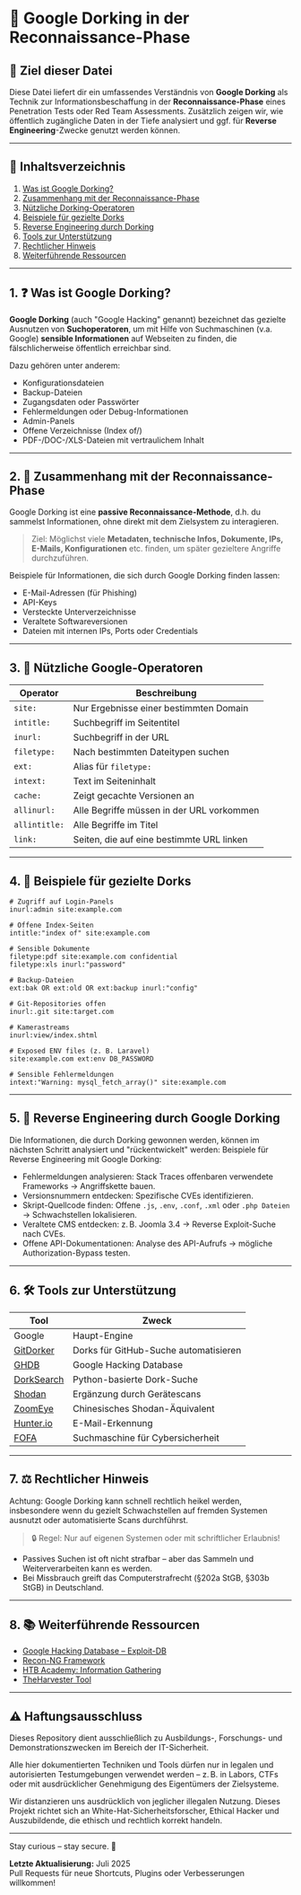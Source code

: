 # 🔎 Google Dorking in der Reconnaissance-Phase

## 📘 Ziel dieser Datei

Diese Datei liefert dir ein umfassendes Verständnis von **Google Dorking** als Technik zur Informationsbeschaffung in der **Reconnaissance-Phase** eines Penetration Tests oder Red Team Assessments. Zusätzlich zeigen wir, wie öffentlich zugängliche Daten in der Tiefe analysiert und ggf. für **Reverse Engineering**-Zwecke genutzt werden können.

---

## 🧭 Inhaltsverzeichnis

1. [Was ist Google Dorking?](#1--was-ist-google-dorking)
2. [Zusammenhang mit der Reconnaissance-Phase](#2--zusammenhang-mit-der-reconnaissance-phase)
3. [Nützliche Dorking-Operatoren](#3--nützliche-google-operatoren)
4. [Beispiele für gezielte Dorks](#4--beispiele-für-gezielte-dorks)
5. [Reverse Engineering durch Dorking](#5--reverse-engineering-durch-google-dorking)
6. [Tools zur Unterstützung](#6--tools-zur-unterstützung)
7. [Rechtlicher Hinweis](#7-️-rechtlicher-hinweis)
8. [Weiterführende Ressourcen](#8--weiterführende-ressourcen)

---

## 1. ❓ Was ist Google Dorking?

**Google Dorking** (auch "Google Hacking" genannt) bezeichnet das gezielte Ausnutzen von **Suchoperatoren**, um mit Hilfe von Suchmaschinen (v.a. Google) **sensible Informationen** auf Webseiten zu finden, die fälschlicherweise öffentlich erreichbar sind.

Dazu gehören unter anderem:
- Konfigurationsdateien
- Backup-Dateien
- Zugangsdaten oder Passwörter
- Fehlermeldungen oder Debug-Informationen
- Admin-Panels
- Offene Verzeichnisse (Index of/)
- PDF-/DOC-/XLS-Dateien mit vertraulichem Inhalt

---

## 2. 🧠 Zusammenhang mit der Reconnaissance-Phase

Google Dorking ist eine **passive Reconnaissance-Methode**, d.h. du sammelst Informationen, ohne direkt mit dem Zielsystem zu interagieren.

> Ziel: Möglichst viele **Metadaten, technische Infos, Dokumente, IPs, E-Mails, Konfigurationen** etc. finden, um später gezieltere Angriffe durchzuführen.

Beispiele für Informationen, die sich durch Google Dorking finden lassen:
- E-Mail-Adressen (für Phishing)
- API-Keys
- Versteckte Unterverzeichnisse
- Veraltete Softwareversionen
- Dateien mit internen IPs, Ports oder Credentials

---

## 3. 🧩 Nützliche Google-Operatoren

| Operator       | Beschreibung                                |
|----------------|---------------------------------------------|
| `site:`        | Nur Ergebnisse einer bestimmten Domain      |
| `intitle:`     | Suchbegriff im Seitentitel                  |
| `inurl:`       | Suchbegriff in der URL                      |
| `filetype:`    | Nach bestimmten Dateitypen suchen           |
| `ext:`         | Alias für `filetype:`                       |
| `intext:`      | Text im Seiteninhalt                        |
| `cache:`       | Zeigt gecachte Versionen an                 |
| `allinurl:`    | Alle Begriffe müssen in der URL vorkommen   |
| `allintitle:`  | Alle Begriffe im Titel                      |
| `link:`        | Seiten, die auf eine bestimmte URL linken   |

---

## 4. 🧪 Beispiele für gezielte Dorks

```text
# Zugriff auf Login-Panels
inurl:admin site:example.com

# Offene Index-Seiten
intitle:"index of" site:example.com

# Sensible Dokumente
filetype:pdf site:example.com confidential
filetype:xls inurl:"password"

# Backup-Dateien
ext:bak OR ext:old OR ext:backup inurl:"config"

# Git-Repositories offen
inurl:.git site:target.com

# Kamerastreams
inurl:view/index.shtml

# Exposed ENV files (z. B. Laravel)
site:example.com ext:env DB_PASSWORD

# Sensible Fehlermeldungen
intext:"Warning: mysql_fetch_array()" site:example.com
```

--- 

## 5. 🧬 Reverse Engineering durch Google Dorking

Die Informationen, die durch Dorking gewonnen werden, können im nächsten Schritt analysiert und "rückentwickelt" werden:
Beispiele für Reverse Engineering mit Google Dorking:

- Fehlermeldungen analysieren: Stack Traces offenbaren verwendete Frameworks → Angriffskette bauen.
- Versionsnummern entdecken: Spezifische CVEs identifizieren.
- Skript-Quellcode finden: Offene `.js`, `.env`, `.conf`, `.xml` oder `.php Dateien` → Schwachstellen lokalisieren.
- Veraltete CMS entdecken: z. B. Joomla 3.4 → Reverse Exploit-Suche nach CVEs.
- Offene API-Dokumentationen: Analyse des API-Aufrufs → mögliche Authorization-Bypass testen.

---

## 6. 🛠 Tools zur Unterstützung

| Tool                                                       | Zweck                                 |
| ---------------------------------------------------------- | ------------------------------------- |
| Google                                                     | Haupt-Engine                          |
| [GitDorker](https://github.com/obheda12/GitDorker)         | Dorks für GitHub-Suche automatisieren |
| [GHDB](https://www.exploit-db.com/google-hacking-database) | Google Hacking Database               |
| [DorkSearch](https://github.com/ZephrFish/DorkSearch)      | Python-basierte Dork-Suche            |
| [Shodan](https://www.shodan.io)                            | Ergänzung durch Gerätescans           |
| [ZoomEye](https://www.zoomeye.org)                         | Chinesisches Shodan-Äquivalent        |
| [Hunter.io](https://hunter.io)                             | E-Mail-Erkennung                      |
| [FOFA](https://fofa.info)                                  | Suchmaschine für Cybersicherheit      |

---

## 7. ⚖️ Rechtlicher Hinweis

Achtung:
Google Dorking kann schnell rechtlich heikel werden, insbesondere wenn du gezielt Schwachstellen auf fremden Systemen ausnutzt oder automatisierte Scans durchführst.

> 🔒 Regel: Nur auf eigenen Systemen oder mit schriftlicher Erlaubnis!

- Passives Suchen ist oft nicht strafbar – aber das Sammeln und Weiterverarbeiten kann es werden.
- Bei Missbrauch greift das Computerstrafrecht (§202a StGB, §303b StGB) in Deutschland.

---

## 8. 📚 Weiterführende Ressourcen

- [Google Hacking Database – Exploit-DB](https://www.exploit-db.com/google-hacking-database)
- [Recon-NG Framework](https://github.com/lanmaster53/recon-ng)
- [HTB Academy: Information Gathering](https://github.com/lanmaster53/recon-ng)
- [TheHarvester Tool](https://github.com/laramies/theHarvester)

---

## ⚠️ Haftungsausschluss

Dieses Repository dient ausschließlich zu Ausbildungs-, Forschungs- und Demonstrationszwecken im Bereich der IT-Sicherheit.

Alle hier dokumentierten Techniken und Tools dürfen nur in legalen und autorisierten Testumgebungen verwendet werden – z. B. in Labors, CTFs oder mit ausdrücklicher Genehmigung des Eigentümers der Zielsysteme.

Wir distanzieren uns ausdrücklich von jeglicher illegalen Nutzung.
Dieses Projekt richtet sich an White-Hat-Sicherheitsforscher, Ethical Hacker und Auszubildende, die ethisch und rechtlich korrekt handeln.

--- 

Stay curious – stay secure. 🔐

**Letzte Aktualisierung:** Juli 2025  
Pull Requests für neue Shortcuts, Plugins oder Verbesserungen willkommen!